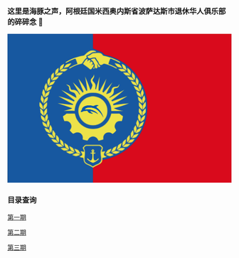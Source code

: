 ### 这里是海豚之声，阿根廷国米西奥内斯省波萨达斯市退休华人俱乐部的碎碎念 🐬

![Posadas Flag](/posadas%20flag.png)

### 目录查询

[第一期](/Issue%201/海豚之声第1期.pdf)

[第二期](/Issue%202/海豚之声第2期.pdf)

[第三期](/Issue%203/海豚之声第3期.pdf) 
